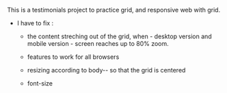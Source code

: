 This is a testimonials project to practice grid, and responsive web with grid.

* I have to fix :
   - the content streching out of the grid, when - desktop version and mobile version - screen reaches up to 80% zoom. 

   - features to work for all browsers

   - resizing according to body-- so that the grid is centered
  
  - font-size 


